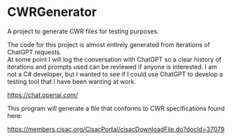 # CWRGenerator
A project to generate CWR files for testing purposes.

The code for this project is almost entirely generated from iterations of ChatGPT requests.  
At some point I will log the conversation with ChatGPT so a clear history of iterations and prompts used can be reviewed if anyone is interested.
I am not a C# developer, but I wanted to see if I could use ChatGPT to develop a testing tool that I have been wanting at work.

https://chat.openai.com/

This program will generate a file that conforms to CWR specifications found here:

https://members.cisac.org/CisacPortal/cisacDownloadFile.do?docId=37079



